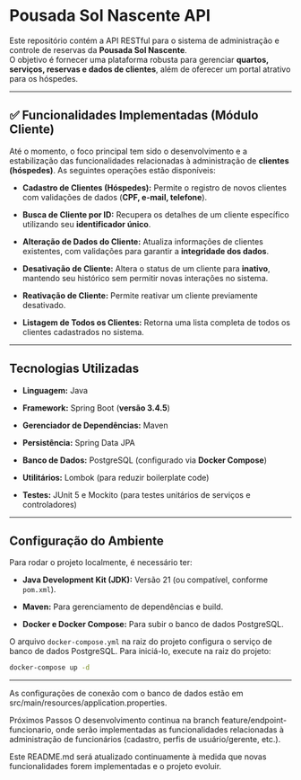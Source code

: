 # Pousada Sol Nascente API

Este repositório contém a API RESTful para o sistema de administração e controle de reservas da **Pousada Sol Nascente**.  
O objetivo é fornecer uma plataforma robusta para gerenciar **quartos, serviços, reservas e dados de clientes**, além de oferecer um portal atrativo para os hóspedes.

---

## ✅ Funcionalidades Implementadas (Módulo Cliente)

Até o momento, o foco principal tem sido o desenvolvimento e a estabilização das funcionalidades relacionadas à administração de **clientes (hóspedes)**. As seguintes operações estão disponíveis:

* **Cadastro de Clientes (Hóspedes):** Permite o registro de novos clientes com validações de dados (**CPF, e-mail, telefone**).

* **Busca de Cliente por ID:** Recupera os detalhes de um cliente específico utilizando seu **identificador único**.

* **Alteração de Dados do Cliente:** Atualiza informações de clientes existentes, com validações para garantir a **integridade dos dados**.

* **Desativação de Cliente:** Altera o status de um cliente para **inativo**, mantendo seu histórico sem permitir novas interações no sistema.

* **Reativação de Cliente:** Permite reativar um cliente previamente desativado.

* **Listagem de Todos os Clientes:** Retorna uma lista completa de todos os clientes cadastrados no sistema.

---

## Tecnologias Utilizadas

* **Linguagem:** Java

* **Framework:** Spring Boot (**versão 3.4.5**)

* **Gerenciador de Dependências:** Maven

* **Persistência:** Spring Data JPA

* **Banco de Dados:** PostgreSQL (configurado via **Docker Compose**)

* **Utilitários:** Lombok (para reduzir boilerplate code)

* **Testes:** JUnit 5 e Mockito (para testes unitários de serviços e controladores)

---

## Configuração do Ambiente

Para rodar o projeto localmente, é necessário ter:

* **Java Development Kit (JDK):** Versão 21 (ou compatível, conforme `pom.xml`).

* **Maven:** Para gerenciamento de dependências e build.

* **Docker e Docker Compose:** Para subir o banco de dados PostgreSQL.

O arquivo `docker-compose.yml` na raiz do projeto configura o serviço de banco de dados PostgreSQL. Para iniciá-lo, execute na raiz do projeto:

```bash
docker-compose up -d
```
---
As configurações de conexão com o banco de dados estão em src/main/resources/application.properties.

Próximos Passos
O desenvolvimento continua na branch feature/endpoint-funcionario, onde serão implementadas as funcionalidades relacionadas à administração de funcionários (cadastro, perfis de usuário/gerente, etc.).

Este README.md será atualizado continuamente à medida que novas funcionalidades forem implementadas e o projeto evoluir.

